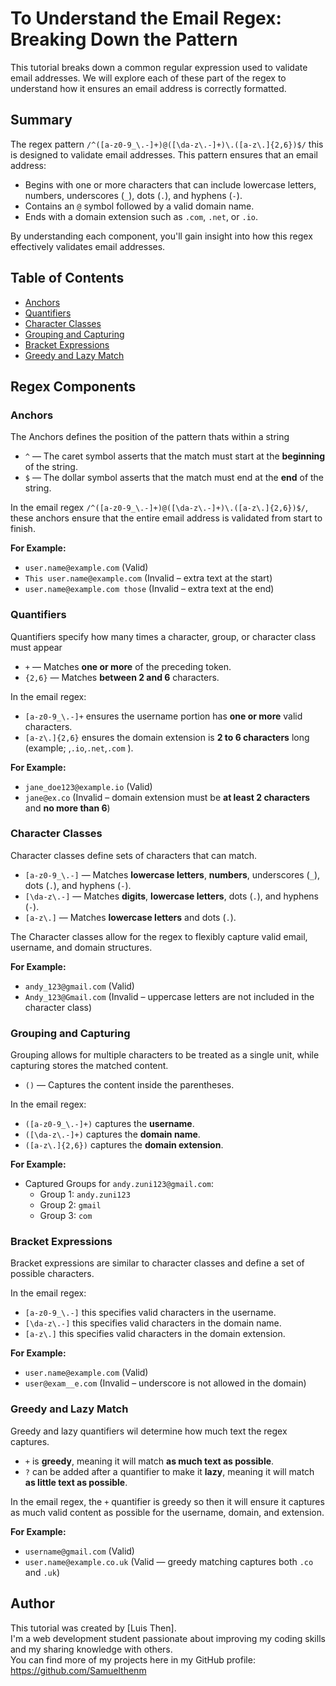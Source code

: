 # To Understand the Email Regex: Breaking Down the Pattern

This tutorial breaks down a common regular expression used to validate email addresses. 
We will explore each of these part of the regex to understand how it ensures an email address is correctly formatted. 


## Summary

The regex pattern `/^([a-z0-9_\.-]+)@([\da-z\.-]+)\.([a-z\.]{2,6})$/` this is designed to validate email addresses. 
This pattern ensures that an email address:

- Begins with one or more characters that can include lowercase letters, numbers, underscores (`_`), dots (`.`), and hyphens (`-`).
- Contains an `@` symbol followed by a valid domain name.
- Ends with a domain extension such as `.com`, `.net`, or `.io`.

By understanding each component, you'll gain insight into how this regex effectively validates email addresses.


## Table of Contents

- [Anchors](#anchors)
- [Quantifiers](#quantifiers)
- [Character Classes](#character-classes)
- [Grouping and Capturing](#grouping-and-capturing)
- [Bracket Expressions](#bracket-expressions)
- [Greedy and Lazy Match](#greedy-and-lazy-match)




## Regex Components


### Anchors
The Anchors defines the position of the pattern thats within a string

- `^` — The caret symbol asserts that the match must start at the **beginning** of the string.
- `$` — The dollar symbol asserts that the match must end at the **end** of the string.

In the email regex `/^([a-z0-9_\.-]+)@([\da-z\.-]+)\.([a-z\.]{2,6})$/`, these anchors ensure that the entire email address is validated from start to finish.

**For Example:**
-  `user.name@example.com` (Valid)
-  `This user.name@example.com` (Invalid – extra text at the start)
-  `user.name@example.com those` (Invalid – extra text at the end)




### Quantifiers
Quantifiers specify how many times a character, group, or character class must appear

- `+` — Matches **one or more** of the preceding token.
- `{2,6}` — Matches **between 2 and 6** characters.

In the email regex:
- `[a-z0-9_\.-]+` ensures the username portion has **one or more** valid characters.
- `[a-z\.]{2,6}` ensures the domain extension is **2 to 6 characters** long (example; ,`.io`,`.net`,`.com` ).

**For Example:**
-  `jane_doe123@example.io` (Valid)
-  `jane@ex.co` (Invalid –  domain extension must be **at least 2 characters** and **no more than 6**)






### Character Classes
Character classes define sets of characters that can match.

- `[a-z0-9_\.-]` — Matches **lowercase letters**, **numbers**, underscores (`_`), dots (`.`), and hyphens (`-`).
- `[\da-z\.-]` — Matches **digits**, **lowercase letters**, dots (`.`), and hyphens (`-`).
- `[a-z\.]` — Matches **lowercase letters** and dots (`.`).

The Character classes allow for the regex to flexibly capture valid email, username, and domain structures.

**For Example:**
-  `andy_123@gmail.com` (Valid)
-  `Andy_123@Gmail.com` (Invalid – uppercase letters are not included in the character class)




### Grouping and Capturing
Grouping allows for multiple characters to be treated as a single unit, while capturing stores the matched content.

- `()` — Captures the content inside the parentheses.

In the email regex:
- `([a-z0-9_\.-]+)` captures the **username**.
- `([\da-z\.-]+)` captures the **domain name**.
- `([a-z\.]{2,6})` captures the **domain extension**.

**For Example:**
- Captured Groups for `andy.zuni123@gmail.com`:
  - Group 1: `andy.zuni123`
  - Group 2: `gmail`
  - Group 3: `com`




### Bracket Expressions
Bracket expressions are similar to character classes and define a set of possible characters.

In the email regex:
- `[a-z0-9_\.-]` this specifies valid characters in the username.
- `[\da-z\.-]` this specifies valid characters in the domain name.
- `[a-z\.]` this specifies valid characters in the domain extension.

**For Example:**
-  `user.name@example.com` (Valid)
-  `user@exam__e.com` (Invalid – underscore is not allowed in the domain)




### Greedy and Lazy Match
Greedy and lazy quantifiers wil determine how much text the regex captures.

- `+` is **greedy**, meaning it will match **as much text as possible**.
- `?` can be added after a quantifier to make it **lazy**, meaning it will match **as little text as possible**.

In the email regex, the `+` quantifier is greedy so then it will ensure it captures as much valid content as possible for the username, domain, and extension.

**For Example:**
-  `username@gmail.com` (Valid)
-  `user.name@example.co.uk` (Valid — greedy matching captures both `.co` and `.uk`)




## Author
This tutorial was created by [Luis Then].  
I'm a web development student passionate about improving my coding skills and my sharing knowledge with others.  
You can find more of my projects here in my GitHub profile:  https://github.com/Samuelthenm